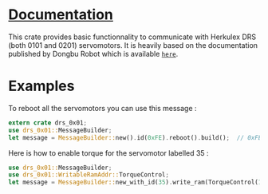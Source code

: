  # [Documentation](https://docs.rs/drs-0x01/0.1.2/drs_0x01/)
 
 This crate provides basic functionnality to communicate with Herkulex DRS (both 0101 and 0201)
 servomotors.
 It is heavily based on the documentation published by Dongbu Robot which is available
 [`here`](http://www.sgbotic.com/products/datasheets/robotics/herkulexeng.pdf).

 # Examples

 To reboot all the servomotors you can use this message :

 ```rust
 extern crate drs_0x01;
 use drs_0x01::MessageBuilder;
 let message = MessageBuilder::new().id(0xFE).reboot().build();  // 0xFE is the broadcast ID
 ```

 Here is how to enable torque for the servomotor labelled 35 :

 ```rust
 use drs_0x01::MessageBuilder;
 use drs_0x01::WritableRamAddr::TorqueControl;
 let message = MessageBuilder::new_with_id(35).write_ram(TorqueControl(1)).build();
 ```
